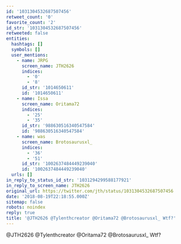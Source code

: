 ```yaml
---
id: '1031304532687507456'
retweet_count: '0'
favorite_count: '2'
id_str: '1031304532687507456'
retweeted: false
entities:
  hashtags: []
  symbols: []
  user_mentions:
    - name: JRPG
      screen_name: JTH2626
      indices:
        - '0'
        - '8'
      id_str: '1014650611'
      id: '1014650611'
    - name: Issa
      screen_name: Oritama72
      indices:
        - '25'
        - '35'
      id_str: '988630516340547584'
      id: '988630516340547584'
    - name: was
      screen_name: Brotosaurusxl_
      indices:
        - '36'
        - '51'
      id_str: '1002637484449239040'
      id: '1002637484449239040'
  urls: []
in_reply_to_status_id_str: '1031294299588177921'
in_reply_to_screen_name: JTH2626
original_url: https://twitter.com/jth/status/1031304532687507456
date: '2018-08-19T22:18:55.000Z'
sitemap: false
robots: noindex
reply: true
title: '@JTH2626 @Tylenthcreator @Oritama72 @Brotosaurusxl_ Wtf?'
---
```


@JTH2626 @Tylenthcreator @Oritama72 @Brotosaurusxl_ Wtf?